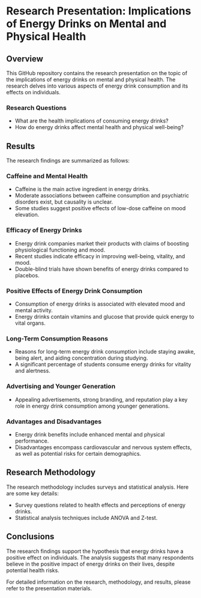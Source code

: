 # Research Presentation: Implications of Energy Drinks on Mental and Physical Health

## Overview

This GitHub repository contains the research presentation on the topic of the implications of energy drinks on mental and physical health. The research delves into various aspects of energy drink consumption and its effects on individuals. 

### Research Questions

- What are the health implications of consuming energy drinks?
- How do energy drinks affect mental health and physical well-being?

## Results

The research findings are summarized as follows:

### Caffeine and Mental Health

- Caffeine is the main active ingredient in energy drinks.
- Moderate associations between caffeine consumption and psychiatric disorders exist, but causality is unclear.
- Some studies suggest positive effects of low-dose caffeine on mood elevation.

### Efficacy of Energy Drinks

- Energy drink companies market their products with claims of boosting physiological functioning and mood.
- Recent studies indicate efficacy in improving well-being, vitality, and mood.
- Double-blind trials have shown benefits of energy drinks compared to placebos.

### Positive Effects of Energy Drink Consumption

- Consumption of energy drinks is associated with elevated mood and mental activity.
- Energy drinks contain vitamins and glucose that provide quick energy to vital organs.

### Long-Term Consumption Reasons

- Reasons for long-term energy drink consumption include staying awake, being alert, and aiding concentration during studying.
- A significant percentage of students consume energy drinks for vitality and alertness.

### Advertising and Younger Generation

- Appealing advertisements, strong branding, and reputation play a key role in energy drink consumption among younger generations.

### Advantages and Disadvantages

- Energy drink benefits include enhanced mental and physical performance.
- Disadvantages encompass cardiovascular and nervous system effects, as well as potential risks for certain demographics.


## Research Methodology

The research methodology includes surveys and statistical analysis. Here are some key details:

- Survey questions related to health effects and perceptions of energy drinks.
- Statistical analysis techniques include ANOVA and Z-test.

## Conclusions

The research findings support the hypothesis that energy drinks have a positive effect on individuals. The analysis suggests that many respondents believe in the positive impact of energy drinks on their lives, despite potential health risks.

For detailed information on the research, methodology, and results, please refer to the presentation materials.

